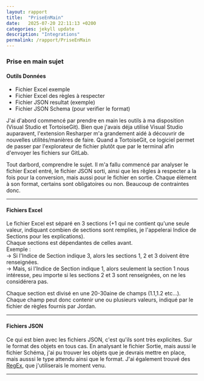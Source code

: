 ```yaml
---
layout: rapport
title:  "PriseEnMain"
date:   2025-07-20 22:11:13 +0200
categories: jekyll update
description: "Integrations"
permalink: /rapport/PriseEnMain
---
```


### Prise en main sujet

#### Outils Données
- Fichier Excel exemple
- Fichier Excel des règles à respecter
- Fichier JSON resultat (exemple)
- Fichier JSON Schema (pour verifier le format)

J'ai d'abord commencé par prendre en main les outils à ma disposition (Visual Studio et TortoiseGit). Bien que j'avais déja utilisé Visual Studio auparavent, l'extension Resharper m'a grandement aidé à découvrir de nouvelles utilités/manières de faire. Quand a TortoiseGit, ce logiciel permet de passer par l'explorateur de fichier plutôt que par le terminal afin d'envoyer les fichiers sur GitLab.

Tout darbord, comprendre le sujet. Il m'a fallu commencé par analyser le fichier Excel entré, le fichier JSON sorti, ainsi que les rêgles à respecter a la fois pour la conversion, mais aussi pour le fichier en sortie. Chaque élèment à son format, certains sont obligatoires ou non. Beaucoup de contraintes donc.

---
#### Fichiers Excel

Le fichier Excel est séparé en 3 sections (+1 qui ne contient qu'une seule valeur, indiquant combien de sections sont remplies, je l'appelerai Indice de Sections pour les explications).\
Chaque sections est dépendantes de celles avant.\
Exemple : \
-> Si l'Indice de Section indique 3, alors les sections 1, 2 et 3 doivent être renseignées.\
-> Mais, si l'Indice de Section indique 1, alors seulement la section 1 nous intéresse, peu importe si les sections 2 et 3 sont renseignées, on ne les considérera pas.

Chaque section est divisé en une 20-30aine de champs (1.1,1.2 etc...).\
Chaque champ peut donc contenir une ou plusieurs valeurs, indiqué par le fichier de règles fournis par Jordan. 

---

#### Fichiers JSON

Ce qui est bien avec les fichiers JSON, c'est qu'ils sont très explicites. Sur le format des objets en tous cas. En analysant le fichier Sortie, mais aussi le fichier Schéma, j'ai pu trouver les objets que je devrais mettre en place, mais ausssi le type attendu ainsi que le format. J'ai également trouvé des [RegEx](https://fr.wikipedia.org/wiki/Expression_r%C3%A9guli%C3%A8re), que j'utiliserais le moment venu.

---